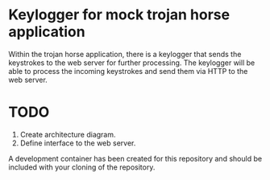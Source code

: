 # Keylogger for mock trojan horse application
Within the trojan horse application, there is a keylogger that sends the keystrokes to the web server for further processing. The keylogger will be able to process the incoming keystrokes and send them via HTTP to the web server.
# TODO
1. Create architecture diagram.
2. Define interface to the web server.

A development container has been created for this repository and should be included with your cloning of the repository.
